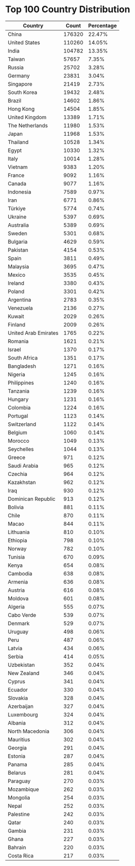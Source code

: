 # Top 100 Country Distribution
| Country | Count | Percentage |
|----|----|----|
| China | 176320 | 22.47% |
| United States | 110260 | 14.05% |
| India | 104782 | 13.35% |
| Taiwan | 57657 | 7.35% |
| Russia | 25702 | 3.28% |
| Germany | 23831 | 3.04% |
| Singapore | 21419 | 2.73% |
| South Korea | 19432 | 2.48% |
| Brazil | 14602 | 1.86% |
| Hong Kong | 14504 | 1.85% |
| United Kingdom | 13389 | 1.71% |
| The Netherlands | 11980 | 1.53% |
| Japan | 11968 | 1.53% |
| Thailand | 10528 | 1.34% |
| Egypt | 10330 | 1.32% |
| Italy | 10014 | 1.28% |
| Vietnam | 9383 | 1.20% |
| France | 9092 | 1.16% |
| Canada | 9077 | 1.16% |
| Indonesia | 7589 | 0.97% |
| Iran | 6771 | 0.86% |
| Türkiye | 5774 | 0.74% |
| Ukraine | 5397 | 0.69% |
| Australia | 5389 | 0.69% |
| Sweden | 5301 | 0.68% |
| Bulgaria | 4629 | 0.59% |
| Pakistan | 4154 | 0.53% |
| Spain | 3811 | 0.49% |
| Malaysia | 3695 | 0.47% |
| Mexico | 3535 | 0.45% |
| Ireland | 3380 | 0.43% |
| Poland | 3301 | 0.42% |
| Argentina | 2783 | 0.35% |
| Venezuela | 2136 | 0.27% |
| Kuwait | 2029 | 0.26% |
| Finland | 2009 | 0.26% |
| United Arab Emirates | 1765 | 0.22% |
| Romania | 1621 | 0.21% |
| Israel | 1370 | 0.17% |
| South Africa | 1351 | 0.17% |
| Bangladesh | 1271 | 0.16% |
| Nigeria | 1245 | 0.16% |
| Philippines | 1240 | 0.16% |
| Tanzania | 1239 | 0.16% |
| Hungary | 1231 | 0.16% |
| Colombia | 1224 | 0.16% |
| Portugal | 1123 | 0.14% |
| Switzerland | 1122 | 0.14% |
| Belgium | 1060 | 0.14% |
| Morocco | 1049 | 0.13% |
| Seychelles | 1044 | 0.13% |
| Greece | 971 | 0.12% |
| Saudi Arabia | 965 | 0.12% |
| Czechia | 964 | 0.12% |
| Kazakhstan | 962 | 0.12% |
| Iraq | 930 | 0.12% |
| Dominican Republic | 913 | 0.12% |
| Bolivia | 881 | 0.11% |
| Chile | 870 | 0.11% |
| Macao | 844 | 0.11% |
| Lithuania | 810 | 0.10% |
| Ethiopia | 798 | 0.10% |
| Norway | 782 | 0.10% |
| Tunisia | 670 | 0.09% |
| Kenya | 654 | 0.08% |
| Cambodia | 638 | 0.08% |
| Armenia | 636 | 0.08% |
| Austria | 616 | 0.08% |
| Moldova | 601 | 0.08% |
| Algeria | 555 | 0.07% |
| Cabo Verde | 539 | 0.07% |
| Denmark | 529 | 0.07% |
| Uruguay | 498 | 0.06% |
| Peru | 487 | 0.06% |
| Latvia | 434 | 0.06% |
| Serbia | 414 | 0.05% |
| Uzbekistan | 352 | 0.04% |
| New Zealand | 346 | 0.04% |
| Cyprus | 341 | 0.04% |
| Ecuador | 330 | 0.04% |
| Slovakia | 328 | 0.04% |
| Azerbaijan | 327 | 0.04% |
| Luxembourg | 324 | 0.04% |
| Albania | 312 | 0.04% |
| North Macedonia | 306 | 0.04% |
| Mauritius | 302 | 0.04% |
| Georgia | 291 | 0.04% |
| Estonia | 287 | 0.04% |
| Panama | 285 | 0.04% |
| Belarus | 281 | 0.04% |
| Paraguay | 270 | 0.03% |
| Mozambique | 262 | 0.03% |
| Mongolia | 254 | 0.03% |
| Nepal | 252 | 0.03% |
| Palestine | 242 | 0.03% |
| Qatar | 240 | 0.03% |
| Gambia | 231 | 0.03% |
| Ghana | 227 | 0.03% |
| Bahrain | 220 | 0.03% |
| Costa Rica | 217 | 0.03% |
